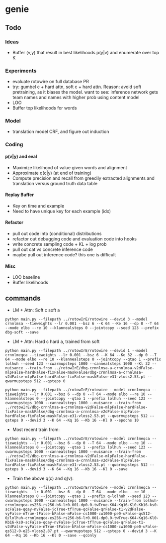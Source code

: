 # genie

## Todo

### Ideas
* Buffer (v,y) that result in best likelihoods p(y|v) and enumerate over top K

### Experiments
* evaluate rotowire on full database PR
* try: gumbel c + hard attn, soft c + hard attn. Reason: avoid soft pretraining, as it biases the model.
  want to see: inference network gets team names and names with higher prob using content model
* LOO
* Buffer top likelihoods for words

### Model
* translation model CRF, and figure out induction

### Coding

#### p(v|y) and eval
* Maximize likelihood of value given words and alignment
* Approximate q(c|y) (at end of training)
* Compute precision and recall from greedily extracted alignments and translation
  versus ground truth data table 

#### Replay Buffer
* Key on time and example
* Need to have unique key for each example (idx)
 
#### Refactor
* pull out code into (conditional) distributions
* refactor out debugging code and evaluation code into hooks
* write concrete sampling code + KL + log prob
* pull out cat vs concrete inference code
* maybe pull out inference code? this one is difficult

#### Misc
* LOO baseline
* Buffer likelihoods


## commands
* LM + Attn: Soft c soft a
```
python main.py --filepath ../rotowIrE/rotowire --devid 3 --model crnnlmsa --tieweights --lr 0.001 --bsz 6 --K 64 --Ke 16 --dp 0 --T 64 --mode elbo --re 10 --klannealsteps 0 --jointcopy --seed 123 --prefix dbg-soft --save
```
* LM + Attn: Hard c hard a, trained from soft
```
python main.py --filepath ../rotowIrE/rotowire --devid 1 --model crnnlmeqca --tieweights --lr 0.001 --bsz 6 --K 64 --Ke 32 --dp 0 --T 64 --mode elbo --re 10 --klannealsteps 0 --jointcopy --qtao 1 --prefix lolhuh --seed 123 --cwarmupsteps 1000 --cannealsteps 1000 --Kl 32 --nuisance --train-from ../rotowIrE/dbg-crnnlmsa-a-crnnlmsa-v2dFalse-mlpFalse-hardFalse-fixFalse-maskFalse/dbg-crnnlmsa-a-crnnlmsa-v2dFalse-mlpFalse-hardFalse-fixFalse-maskFalse-e31-vloss2.53.pt --qwarmupsteps 512 --qsteps 0
```
```
python main.py --filepath ../rotowIrE/rotowire --model crnnlmeqca --tieweights --lr 0.001 --bsz 6 --dp 0 --T 64 --mode elbo --re 10 --klannealsteps 0 --jointcopy --qtao 1 --prefix lolhuh --seed 123 --cwarmupsteps 1000 --cannealsteps 1000 --nuisance --train-from ../rotowIrE/dbg-crnnlmsa-a-crnnlmsa-v2dFalse-mlpFalse-hardFalse-fixFalse-maskFalse/dbg-crnnlmsa-a-crnnlmsa-v2dFalse-mlpFalse-hardFalse-fixFalse-maskFalse-e31-vloss2.53.pt --qwarmupsteps 512 --qsteps 0 --devid 3 --K 64 --Kq 16 --Kb 16 --Kl 0 --epochs 10
```
* Most recent train from:
```
python main.py --filepath ../rotowIrE/rotowire --model crnnlmeqca --tieweights --lr 0.001 --bsz 6 --dp 0 --T 64 --mode elbo --re 10 --klannealsteps 0 --jointcopy --qtao 1 --prefix lolhuh --seed 123 --cwarmupsteps 1000 --cannealsteps 1000 --nuisance --train-from ../rotowIrE/dbg-crnnlmsa-a-crnnlmsa-v2dFalse-mlpFalse-hardFalse-fixFalse-maskFalse/dbg-crnnlmsa-a-crnnlmsa-v2dFalse-mlpFalse-hardFalse-fixFalse-maskFalse-e31-vloss2.53.pt --qwarmupsteps 512 --qsteps 0 --devid 3 --K 64 --Kq 16 --Kb 16 --Kl 0 --save
```
* Train the above q(c) and q(v):
```
python main.py --filepath ../rotowIrE/rotowire --model crnnlmeqca --tieweights --lr 0.001 --bsz 6 --dp 0 --T 64 --mode elbo --re 10 --klannealsteps 0 --jointcopy --qtao 1 --prefix q-lolhuh --seed 123 --cwarmupsteps 1000 --cannealsteps 1000 --nuisance --train-from lolhuh-crnnlmeqca-es256-rs256-b6-lr0.001-dp0.0-twTrue-K64-Kq16-Kl0-Kb16-ks0-scFalse-qqay-nvFalse-jcTrue-tfTrue-qcFalse-qrFalse-t1-v2dFalse-vyFalse-nTrue-tFalse-bFalse-mFalse-cs1000-cw1000-pe0-uFalse-qs512-0/lolhuh-crnnlmeqca-es256-rs256-b6-lr0.001-dp0.0-twTrue-K64-Kq16-Kl0-Kb16-ks0-scFalse-qqay-nvFalse-jcTrue-tfTrue-qcFalse-qrFalse-t1-v2dFalse-vyFalse-nTrue-tFalse-bFalse-mFalse-cs1000-cw1000-pe0-uFalse-qs512-0-e25-vloss2.87.pt --qwarmupsteps 512 --qsteps 0 --devid 3 --K 64 --Kq 16 --Kb 16 --Kl 0 --save --qconly
```

